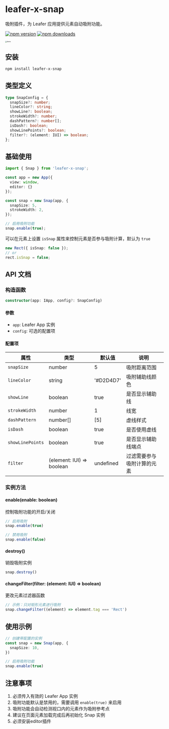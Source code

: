 # leafer-x-snap

吸附插件，为 Leafer 应用提供元素自动吸附功能。

[![npm version](https://img.shields.io/npm/v/leafer-x-snap)](https://www.npmjs.com/package/leafer-x-snap)
[![npm downloads](https://img.shields.io/npm/dm/leafer-x-snap)](https://www.npmjs.com/package/leafer-x-snap)

<img src="https://github.com/tuntun0609/leafer-x-snap/blob/master/images/demo.png?raw=true" alt="demo" style="zoom:33%;" />

## 安装

```bash
npm install leafer-x-snap
```

## 类型定义

```typescript
type SnapConfig = {
  snapSize?: number;
  lineColor?: string;
  showLine?: boolean;
  strokeWidth?: number;
  dashPattern?: number[];
  isDash?: boolean;
  showLinePoints?: boolean;
  filter?: (element: IUI) => boolean;
};
```

## 基础使用

```typescript
import { Snap } from 'leafer-x-snap';

const app = new App({
  view: window,
  editor: {}
});

const snap = new Snap(app, {
  snapSize: 5,
  strokeWidth: 2,
});

// 启用吸附功能
snap.enable(true);
```

可以在元素上设置 `isSnap` 属性来控制元素是否参与吸附计算，默认为 `true`

```typescript
new Rect({ isSnap: false });
// or
rect.isSnap = false;
```

## API 文档

### 构造函数

```typescript
constructor(app: IApp, config?: SnapConfig)
```

#### 参数

- `app`: Leafer App 实例
- `config`: 可选的配置项

#### 配置项

| 属性             | 类型                      | 默认值    | 说明                       |
| ---------------- | ------------------------- | --------- | -------------------------- |
| `snapSize`       | number                    | 5         | 吸附距离范围               |
| `lineColor`      | string                    | '#D2D4D7' | 吸附辅助线颜色             |
| `showLine`       | boolean                   | true      | 是否显示辅助线             |
| `strokeWidth`    | number                    | 1         | 线宽                       |
| `dashPattern`    | number[]                  | [5]       | 虚线样式                   |
| `isDash`         | boolean                   | true      | 是否使用虚线               |
| `showLinePoints` | boolean                   | true      | 是否显示辅助线端点         |
| `filter`         | (element: IUI) => boolean | undefined | 过滤需要参与吸附计算的元素 |

### 实例方法

#### enable(enable: boolean)

控制吸附功能的开启/关闭

```typescript
// 启用吸附
snap.enable(true)

// 禁用吸附
snap.enable(false)
```

#### destroy()

销毁吸附实例

```typescript
snap.destroy()
```

#### changeFilter(filter: (element: IUI) => boolean)

更改元素过滤器函数

```typescript
// 示例：只对矩形元素进行吸附
snap.changeFilter((element) => element.tag === 'Rect')
```

## 使用示例

```typescript
// 创建带配置的实例
const snap = new Snap(app, {
  snapSize: 10,
})

// 启用吸附功能
snap.enable(true)
```

## 注意事项

1. 必须传入有效的 Leafer App 实例
2. 吸附功能默认是禁用的，需要调用 `enable(true)` 来启用
3. 吸附功能会自动检测视口内的元素作为吸附参考点
4. 建议在页面元素加载完成后再初始化 Snap 实例
5. 必须安装editor插件
